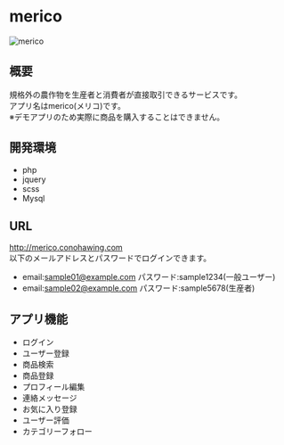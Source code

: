 # merico
![merico](https://user-images.githubusercontent.com/50671204/111923631-703a2480-8ae3-11eb-8627-c16070fcb655.png)
## 概要
規格外の農作物を生産者と消費者が直接取引できるサービスです。  
アプリ名はmerico(メリコ)です。  
※デモアプリのため実際に商品を購入することはできません。
## 開発環境
* php
* jquery
* scss
* Mysql
## URL
http://merico.conohawing.com  
以下のメールアドレスとパスワードでログインできます。 
* email:sample01@example.com パスワード:sample1234(一般ユーザー)  
* email:sample02@example.com パスワード:sample5678(生産者)
## アプリ機能
* ログイン
* ユーザー登録
* 商品検索
* 商品登録
* プロフィール編集
* 連絡メッセージ
* お気に入り登録
* ユーザー評価
* カテゴリーフォロー
